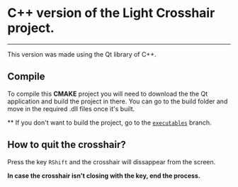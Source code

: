 # C++ version of the Light Crosshair project.
---
This version was made using the Qt library of C++.

## Compile
To compile this **CMAKE** project you will need to download the the Qt application and build the project in there.
You can go to the build folder and move in the required .dll files once it's built.

** If you don't want to build the project, go to the [`executables`](https://github.com/Auaxx/LightCrossHair/tree/executables) branch.

## How to quit the crosshair?
Press the key `RShift` and the crosshair will dissappear from the screen.

**In case the crosshair isn't closing with the key, end the process.**

